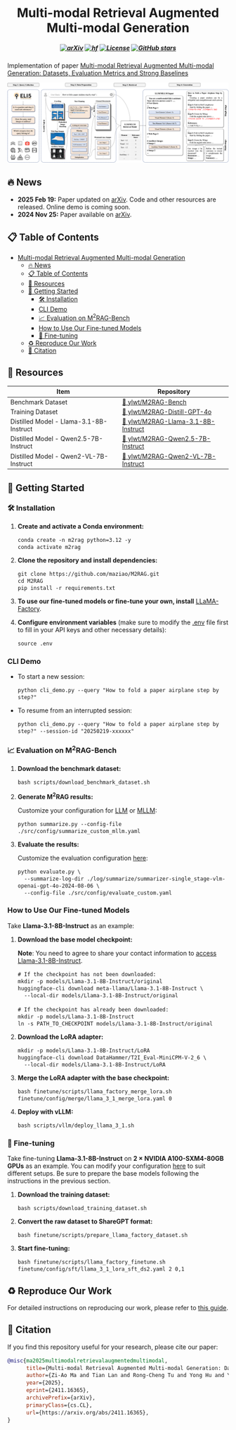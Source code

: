 <div align="center">

# Multi-modal Retrieval Augmented Multi-modal Generation

</div>

<h5 align=center>

[![arXiv](https://img.shields.io/badge/arXiv-2411.16365v3-b31b1b.svg)](https://arxiv.org/abs/2411.16365v3)
[![hf](https://img.shields.io/badge/🤗-Hugging%20Face-blue.svg)](https://huggingface.co/collections/ylwt/m2rag-674695ac8d94d45f6b801482)
[![License](https://img.shields.io/badge/Code%20License-MIT-yellow)](https://github.com/maziao/M2RAG/blob/main/LICENSE)
[![GitHub stars](https://img.shields.io/github/stars/maziao/M2RAG.svg?colorA=orange&colorB=orange&logo=github)](https://github.com/maziao/M2RAG/stargazers)

</h5>

Implementation of paper [Multi-modal Retrieval Augmented Multi-modal Generation: Datasets, Evaluation Metrics and Strong Baselines](https://arxiv.org/abs/2411.16365v3)

![Illustration of M^2RAG framework](./figs/framework.png)

## 🔥 News

- **2025 Feb 19:** Paper updated on [arXiv](https://arxiv.org/abs/2411.16365v3). Code and other resources are released. Online demo is coming soon.
- **2024 Nov 25:** Paper available on [arXiv](https://arxiv.org/abs/2411.16365).

## 📋 Table of Contents

- [Multi-modal Retrieval Augmented Multi-modal Generation](#multi-modal-retrieval-augmented-multi-modal-generation)
  - [🔥 News](#-news)
  - [📋 Table of Contents](#-table-of-contents)
  - [🤗 Resources](#-resources)
  - [🚀 Getting Started](#-getting-started)
    - [🛠️ Installation](#️-installation)
    - [CLI Demo](#cli-demo)
    - [📈 Evaluation on M$`^2`$RAG-Bench](#-evaluation-on-m2rag-bench)
    - [How to Use Our Fine-tuned Models](#how-to-use-our-fine-tuned-models)
    - [🔧 Fine-tuning](#-fine-tuning)
  - [♻️ Reproduce Our Work](#️-reproduce-our-work)
  - [📎 Citation](#-citation)

## 🤗 Resources

| Item                                    | Repository                                                                                     |
| --------------------------------------- | ---------------------------------------------------------------------------------------------- |
| Benchmark Dataset                       | [🤗 ylwt/M2RAG-Bench](https://huggingface.co/datasets/ylwt/M2RAG-Bench)                        |
| Training Dataset                        | [🤗 ylwt/M2RAG-Distill-GPT-4o](https://huggingface.co/datasets/ylwt/M2RAG-Distill-GPT-4o)      |
| Distilled Model - Llama-3.1-8B-Instruct | [🤗 ylwt/M2RAG-Llama-3.1-8B-Instruct](https://huggingface.co/ylwt/M2RAG-Llama-3.1-8B-Instruct) |
| Distilled Model - Qwen2.5-7B-Instruct   | [🤗 ylwt/M2RAG-Qwen2.5-7B-Instruct](https://huggingface.co/ylwt/M2RAG-Qwen2.5-7B-Instruct)     |
| Distilled Model - Qwen2-VL-7B-Instruct  | [🤗 ylwt/M2RAG-Qwen2-VL-7B-Instruct](https://huggingface.co/ylwt/M2RAG-Qwen2-VL-7B-Instruct)   |


## 🚀 Getting Started

### 🛠️ Installation

1. **Create and activate a Conda environment:**

    ```shell
    conda create -n m2rag python=3.12 -y
    conda activate m2rag
    ```

2. **Clone the repository and install dependencies:**

    ```shell
    git clone https://github.com/maziao/M2RAG.git
    cd M2RAG
    pip install -r requirements.txt
    ```

3. **To use our fine-tuned models or fine-tune your own, install** [LLaMA-Factory](https://github.com/hiyouga/LLaMA-Factory).

4. **Configure environment variables** (make sure to modify the [.env](./.env) file first to fill in your API keys and other necessary details):

    ```shell
    source .env
    ```

### CLI Demo

- To start a new session:

    ```shell
    python cli_demo.py --query "How to fold a paper airplane step by step?"
    ```

- To resume from an interrupted session:

    ```shell
    python cli_demo.py --query "How to fold a paper airplane step by step?" --session-id "20250219-xxxxxx"
    ```

### 📈 Evaluation on M$`^2`$RAG-Bench

1. **Download the benchmark dataset:**

    ```shell
    bash scripts/download_benchmark_dataset.sh
    ```

2. **Generate M$`^2`$RAG results:**

    Customize your configuration for [LLM](./src/config/summarize_custom_llm.yaml) or [MLLM](./src/config/summarize_custom_mllm.yaml):

    ```shell
    python summarize.py --config-file ./src/config/summarize_custom_mllm.yaml
    ```

3. **Evaluate the results:**

    Customize the evaluation configuration [here](./src/config/evaluate_custom.yaml):

    ```shell
    python evaluate.py \
      --summarize-log-dir ./log/summarize/summarizer-single_stage-vlm-openai-gpt-4o-2024-08-06 \
      --config-file ./src/config/evaluate_custom.yaml
    ```

### How to Use Our Fine-tuned Models

Take **Llama-3.1-8B-Instruct** as an example:

1. **Download the base model checkpoint:**

    **Note**: You need to agree to share your contact information to [access Llama-3.1-8B-Instruct](https://huggingface.co/meta-llama/Llama-3.1-8B-Instruct).

    ```shell
    # If the checkpoint has not been downloaded:
    mkdir -p models/Llama-3.1-8B-Instruct/original
    huggingface-cli download meta-llama/Llama-3.1-8B-Instruct \
      --local-dir models/Llama-3.1-8B-Instruct/original

    # If the checkpoint has already been downloaded:
    mkdir -p models/Llama-3.1-8B-Instruct
    ln -s PATH_TO_CHECKPOINT models/Llama-3.1-8B-Instruct/original
    ```

2. **Download the LoRA adapter:**

    ```shell
    mkdir -p models/Llama-3.1-8B-Instruct/LoRA
    huggingface-cli download DataHammer/T2I_Eval-MiniCPM-V-2_6 \
      --local-dir models/Llama-3.1-8B-Instruct/LoRA
    ```

3. **Merge the LoRA adapter with the base checkpoint:**

    ```shell
    bash finetune/scripts/llama_factory_merge_lora.sh finetune/config/merge/llama_3_1_merge_lora.yaml 0
    ```

4. **Deploy with vLLM:**

    ```shell
    bash scripts/vllm/deploy_llama_3_1.sh
    ```

### 🔧 Fine-tuning

Take fine-tuning **Llama-3.1-8B-Instruct** on **2 × NVIDIA A100-SXM4-80GB GPUs** as an example. You can modify your configuration [here](./finetune/config/sft/llama_3_1_lora_sft_ds2.yaml) to suit different setups. Be sure to prepare the base models following the instructions in the previous section.

1. **Download the training dataset:**

    ```shell
    bash scripts/download_training_dataset.sh
    ```

2. **Convert the raw dataset to ShareGPT format:**

    ```shell
    bash finetune/scripts/prepare_llama_factory_dataset.sh
    ```

3. **Start fine-tuning:**

    ```shell
    bash finetune/scripts/llama_factory_finetune.sh finetune/config/sft/llama_3_1_lora_sft_ds2.yaml 2 0,1
    ```

## ♻️ Reproduce Our Work

For detailed instructions on reproducing our work, please refer to [this guide](./REPRODUCE.md).

## 📎 Citation

If you find this repository useful for your research, please cite our paper:


```bibtex
@misc{ma2025multimodalretrievalaugmentedmultimodal,
      title={Multi-modal Retrieval Augmented Multi-modal Generation: Datasets, Evaluation Metrics and Strong Baselines}, 
      author={Zi-Ao Ma and Tian Lan and Rong-Cheng Tu and Yong Hu and Yu-Shi Zhu and Tong Zhang and Heyan Huang and Xian-Ling Mao},
      year={2025},
      eprint={2411.16365},
      archivePrefix={arXiv},
      primaryClass={cs.CL},
      url={https://arxiv.org/abs/2411.16365}, 
}
```
